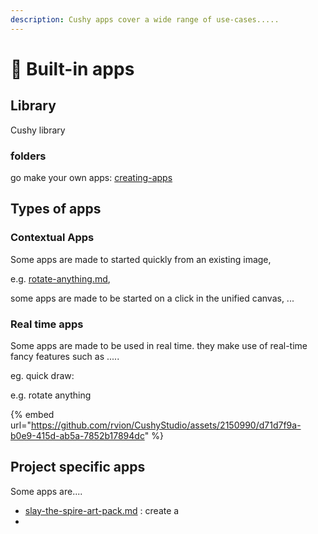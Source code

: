 ```yaml
---
description: Cushy apps cover a wide range of use-cases.....
---
```


# 🎁 Built-in apps

##

## Library

Cushy library&#x20;

### folders

go make your own apps: [creating-apps](../../going-further/creating-apps/ "mention")

## Types of apps

### Contextual Apps

Some apps are made to started quickly from an existing image,&#x20;

e.g. [rotate-anything.md](rotate-anything.md "mention"),&#x20;

some apps  are made to be started on a click in the unified canvas, ...



### Real time apps

Some apps are made to be used in real time. they make use of real-time fancy features such as .....

eg. quick draw:&#x20;

e.g. rotate anything

{% embed url="https://github.com/rvion/CushyStudio/assets/2150990/d71d7f9a-b0e9-415d-ab5a-7852b17894dc" %}

## Project specific apps

Some apps are....

* &#x20; [slay-the-spire-art-pack.md](slay-the-spire-art-pack.md "mention") : create a&#x20;
*

